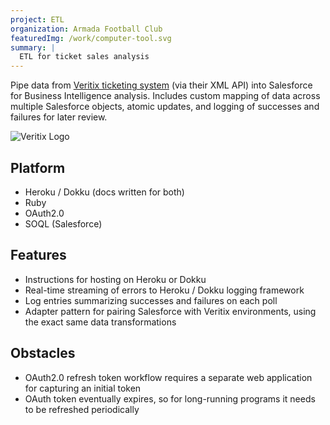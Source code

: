 ```yaml
---
project: ETL
organization: Armada Football Club
featuredImg: /work/computer-tool.svg
summary: |
  ETL for ticket sales analysis
---
```


Pipe data from [Veritix ticketing system](#) (via their XML API) into Salesforce for Business Intelligence analysis. Includes custom mapping of data across multiple Salesforce objects, atomic updates, and logging of successes and failures for later review.

![Veritix Logo](/work/veritix_logo.png)

## Platform

- Heroku / Dokku (docs written for both)
- Ruby
- OAuth2.0
- SOQL (Salesforce)

## Features

- Instructions for hosting on Heroku or Dokku
- Real-time streaming of errors to Heroku / Dokku logging framework
- Log entries summarizing successes and failures on each poll
- Adapter pattern for pairing Salesforce with Veritix environments, using the exact same data transformations

## Obstacles

- OAuth2.0 refresh token workflow requires a separate web application for capturing an initial token
- OAuth token eventually expires, so for long-running programs it needs to be refreshed periodically
